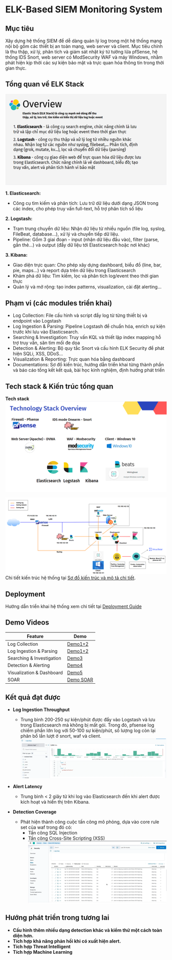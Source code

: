 # ELK-Based SIEM Monitoring System
## Mục tiêu
Xây dựng hệ thống SIEM để dễ dàng quản lý log trong một hệ thống mạng nội bộ gồm các thiết bị an toàn mạng, web server và client. Mục tiêu chính là thu thập, xử lý, phân tích và giám sát nhật ký từ tường lửa pfSense, hệ thống IDS Snort, web server có ModSecurity WAF và máy Windows, nhằm phát hiện kịp thời các sự kiện bảo mật và trực quan hóa thông tin trong thời gian thực.

## Tổng quan về ELK Stack
![Overview](media/overview.png)

**1. Elasticsearch:**
  - Công cụ tìm kiếm và phân tích: Lưu trữ dữ liệu dưới dạng JSON trong các index, cho phép truy vấn full-text, hỗ trợ phân tích số liệu

**2. Logstash:**
  - Trạm trung chuyển dữ liệu: Nhận dữ liệu từ nhiều nguồn (file log, syslog, FileBeat, database...), xử lý và chuyển tiếp dữ liệu.
  - Pipeline: Gồm 3 giai đoạn - input (nhận dữ liệu đầu vào), filter (parse, gắn thẻ...) và output (đẩy dữ liệu tới Elasticsearch hoặc nơi khác)

**3. Kibana:**
  - Giao diện trực quan: Cho phép xây dựng dashboard, biểu đồ (line, bar, pie, maps...) và report dựa trên dữ liệu trong Elasticsearch
  - Khám phá dữ liệu: Tìm kiếm, lọc và phân tích log/event theo thời gian thực
  - Quản lý và mở rộng: tạo index patterns, visualization, cài đặt alerting...

## Phạm vi (các modules triển khai)
- Log Collection: File cấu hình và script đẩy log từ từng thiết bị và endpoint vào Logstash
- Log Ingestion & Parsing: Pipeline Logstash để chuẩn hóa, enrich sự kiện trước khi lưu vào Elasticsearch.
- Searching & Investigation: Truy vấn KQL và thiết lập index mapping hỗ trợ truy vấn, săn tìm mối đe dọa
- Detection & Alerting: Bộ quy tắc Snort và cấu hình ELK Security để phát hiện SQLi, XSS, DDoS...
- Visualization & Reporting: Trực quan hóa bằng dashboard
- Documentations: Sơ đồ kiến trúc, hướng dẫn triển khai từng thành phần và báo cáo tổng kết kết quả, bài học kinh nghiệm, định hướng phát triển

## Tech stack & Kiến trúc tổng quan

**Tech stack**
![techstack](media/tech_stack.png)

![Archtecture](media/network_topology.png)
Chi tiết kiến trúc hệ thống tại [Sơ đồ kiến trúc và mô tả chi tiết](docs/architecture.md).

## Deployment

Hướng dẫn triển khai hệ thống xem chi tiết tại [Deployment Guide](docs/deployment-guide.md)

## Demo Videos

| Feature    | Demo                                                         |
|--------------|--------------------------------------------------------------|
| Log Collection     | [Demo1+2](https://youtu.be/8kT6JZoJT3c) |
| Log Ingestion & Parsing    | [Demo1+2](https://youtu.be/8kT6JZoJT3c)      |
| Searching & Investigation  | [Demo3](https://youtu.be/zlhBIX8wMSs)            |
| Detection & Alerting | [Demo4](https://youtu.be/Nf-PxvZqffA)   |
| Visualization & Dashboard | [Demo5](https://youtu.be/veM75JVKq1Q)   |
| SOAR | [Demo SOAR](https://youtu.be/CYYGcL4dJtw)   |

## Kết quả đạt được

- **Log Ingestion Throughput**
  - Trung bình 200-250 sự kiện/phút được đẩy vào Logstash và lưu trong Elasticsearch mà không bị mất gói. Trong đó, pfsense log chiếm phần lớn log với 50-100 sự kiện/phút, số lượng log còn lại phân bổ lần lượt ở snort, waf và client.
![pfsense log ingestion throughput](media/pfsense_log_ingestion_throughput.png)

- **Alert Latency**  
  - Trung bình < 2 giây từ khi log vào Elasticsearch đến khi alert được kích hoạt và hiển thị trên Kibana.

 
- **Detection Coverage**  
  - Phát hiện thành công cuộc tấn công mô phỏng, dựa vào core rule set của waf trong đó có:
    - Tấn công SQL Injection
    - Tấn công Cross-Site Scripting (XSS)
![detection xss](media/detection_xss.png)
   
## Hướng phát triển trong tương lai

- **Cấu hình thêm nhiều dạng detection khác và kiểm thử một cách toàn diện hơn.**
- **Tích hợp khả năng phản hồi khi có xuất hiện alert.**
- **Tích hợp Threat Intelligent**
- **Tích hợp Machine Learning**

